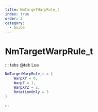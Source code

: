 ```yaml
---
title: NmTargetWarpRule_t
index: true
order: 2
category:
  - Guide
---
```


# NmTargetWarpRule_t
::: tabs
@tab Lua
```lua
NmTargetWarpRule_t = {
    WarpXY = 0,
    WarpZ = 1,
    WarpXYZ = 2,
    RotationOnly = 3
}
```
:::